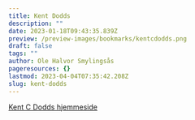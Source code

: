 ```yaml
---
title: Kent Dodds
description: ""
date: 2023-01-18T09:43:35.839Z
preview: /preview-images/bookmarks/kentcdodds.png
draft: false
tags: ""
author: Ole Halvor Smylingsås
pageresources: {}
lastmod: 2023-04-04T07:35:42.208Z
slug: kent-dodds
---
```

<!--more-->

[Kent C Dodds hjemmeside](https://kentcdodds.com/ "Kent C Dodds hjemmeside (Ekstern lenke)")